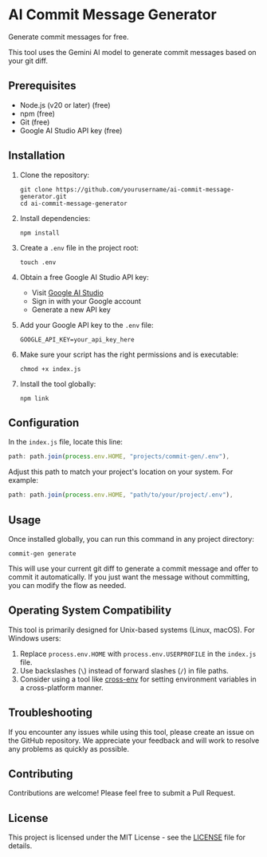 # AI Commit Message Generator

Generate commit messages for free.

This tool uses the Gemini AI model to generate commit messages based on your git diff.

## Prerequisites

- Node.js (v20 or later) (free)
- npm (free)
- Git (free)
- Google AI Studio API key (free)

## Installation

1. Clone the repository:
   ```
   git clone https://github.com/yourusername/ai-commit-message-generator.git
   cd ai-commit-message-generator
   ```

2. Install dependencies:
   ```
   npm install
   ```

3. Create a `.env` file in the project root:
   ```
   touch .env
   ```

4. Obtain a free Google AI Studio API key:
   - Visit [Google AI Studio](https://aistudio.google.com/app/apikey)
   - Sign in with your Google account
   - Generate a new API key

5. Add your Google API key to the `.env` file:
   ```
   GOOGLE_API_KEY=your_api_key_here
   ```

6. Make sure your script has the right permissions and is executable:
   ```
   chmod +x index.js
   ```

7. Install the tool globally:
   ```
   npm link
   ```

## Configuration

In the `index.js` file, locate this line:
```javascript
path: path.join(process.env.HOME, "projects/commit-gen/.env"),
```
Adjust this path to match your project's location on your system. For example:
```javascript
path: path.join(process.env.HOME, "path/to/your/project/.env"),
```

## Usage

Once installed globally, you can run this command in any project directory:

```
commit-gen generate
```

This will use your current git diff to generate a commit message and offer to commit it automatically. If you just want the message without committing, you can modify the flow as needed.

## Operating System Compatibility

This tool is primarily designed for Unix-based systems (Linux, macOS). For Windows users:

1. Replace `process.env.HOME` with `process.env.USERPROFILE` in the `index.js` file.
2. Use backslashes (`\`) instead of forward slashes (`/`) in file paths.
3. Consider using a tool like [cross-env](https://www.npmjs.com/package/cross-env) for setting environment variables in a cross-platform manner.

## Troubleshooting

If you encounter any issues while using this tool, please create an issue on the GitHub repository. We appreciate your feedback and will work to resolve any problems as quickly as possible.

## Contributing

Contributions are welcome! Please feel free to submit a Pull Request.

## License

This project is licensed under the MIT License - see the [LICENSE](LICENSE) file for details.